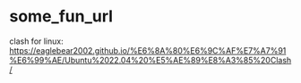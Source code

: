 # some_fun_url

clash for linux: https://eaglebear2002.github.io/%E6%8A%80%E6%9C%AF%E7%A7%91%E6%99%AE/Ubuntu%2022.04%20%E5%AE%89%E8%A3%85%20Clash/ 
